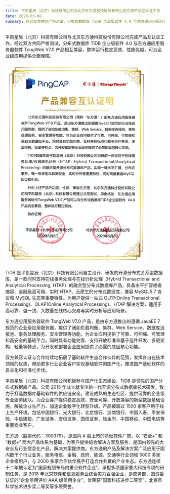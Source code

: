 ```yaml
---
title: 平凯星辰（北京）科技有限公司与北京东方通科技股份有限公司完成产品互认证工作
date: 2020-05-08
summary: 经过双方共同严格测试，分布式数据库 TiDB 企业版软件 4.0 与东方通应用服务器软件 TongWeb V7.0 产品相互兼容，整体运行稳定高效、性能优越，可为企业级应用提供全面保障。
---
```


平凯星辰（北京）科技有限公司与北京东方通科技股份有限公司完成产品互认证工作，经过双方共同严格测试，分布式数据库 TiDB 企业版软件 4.0 与东方通应用服务器软件 TongWeb V7.0 产品相互兼容，整体运行稳定高效、性能优越，可为企业级应用提供全面保障。 

![1](media/product-certification-tong-tech/1.png) 

TiDB 是平凯星辰（北京）科技有限公司自主设计、研发的开源分布式关系型数据库，是一款同时支持在线事务处理与在线分析处理（Hybrid Transactional and Analytical Processing, HTAP）的融合型分布式数据库产品，具备水平扩容或者缩容、金融级高可用、实时 HTAP、云原生的分布式数据库，兼容 MySQL5.7 协议和 MySQL 生态等重要特性。为用户提供一站式 OLTP(Online Transactional Processing)、OLAP(Online Analytical Processing)、HTAP 解决方案，适用于高可靠、强一致、大数量在线核心交易与实时分析等应用场景。

东方通应用服务器软件 TongWeb V7.0 产品，是由东方通推出的遵循 JavaEE 7 规范的企业级应用服务器，提供了诸如负载均衡、集群、Web Service、数据库连接池、事务处理服务、安全管理等功能，为企业应用提供了可靠、可伸缩、可管理和高安全的基础平台。同时具有功能完善、支持开放标准和基于组件开发、多层架构、轻量等特点，为开发和部署企业应用提供了必需的底层核心功能。

双方兼容认证与合作持续地拓展了基础软件生态合作伙伴的范围，发挥各自在技术领域的优势，帮助更多行业企业客户实现基础软件的国产化，推进国产基础软件的自主化和标准化步伐。

平凯星辰（北京）科技有限公司积极参与国产化生态建设、TiDB 是领先的国产分布式数据库产品。公司 2015 年成立就专注新一代开源分布式数据库技术研发，致力于打造数据库基础软件的供应链安全，建设成熟的生态社区、提供可靠的企业级专业服务团队。为企业客户提供稳定高效、安全可靠、开放兼容的新型数据基础设施，解放企业生产力、加速企业数字化转型升级。产品被超过 1500 家客户用于线上生产环境，包括中国银行、光大银行、北京银行、浙商银行、中国人寿、平安保险、中信建投、广发证券、安信证券、国信证券、陆金所、中国移动、中国电信等重要商业客户。

东方通（股票代码：300379），是国内 A 股上市的基础软件厂商，以 “安全+” 和 “数据+” 两大产品体系为基础，为客户提供综合解决方案及服务，是国内领先的大安全及行业信息化产品、解决方案提供商。东方通的产品及解决方案广泛应用于国内数千个行业业务，服务电信、金融、政府、能源、交通等行业领域 5000 多家企业级用户，与 2000 多家合作伙伴携手打造合作共赢的产业生态。东方通连续十二年被认定为“国家规划布局内重点软件企业”，承担多项国家重大科技专项的研制任务，是 2018 年北京软件和信息服务业综合实力百强企业，是商务部、国资委认证的“企业信用评价 AAA 级信用企业”，曾荣获“国家科技进步二等奖”、北京市科学技术进步奖二等奖等多项荣誉。

